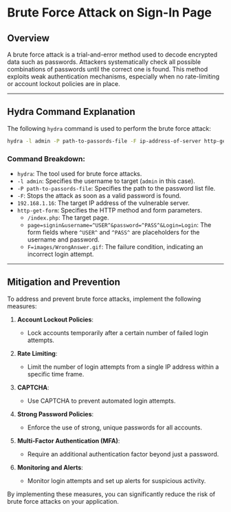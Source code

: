 # Brute Force Attack on Sign-In Page

## Overview

A brute force attack is a trial-and-error method used to decode encrypted data such as passwords. Attackers systematically check all possible combinations of passwords until the correct one is found. This method exploits weak authentication mechanisms, especially when no rate-limiting or account lockout policies are in place.

---

## Hydra Command Explanation

The following `hydra` command is used to perform the brute force attack:

```bash
hydra -l admin -P path-to-passords-file -F ip-address-of-server http-get-form '/index.php:page=signin&username=^USER^&password=^PASS^&Login=Login:F=images/WrongAnswer.gif'
```

### Command Breakdown:

- `hydra`: The tool used for brute force attacks.
- `-l admin`: Specifies the username to target (`admin` in this case).
- `-P path-to-passords-file`: Specifies the path to the password list file.
- `-F`: Stops the attack as soon as a valid password is found.
- `192.168.1.16`: The target IP address of the vulnerable server.
- `http-get-form`: Specifies the HTTP method and form parameters.
  - `/index.php`: The target page.
  - `page=signin&username=^USER^&password=^PASS^&Login=Login`: The form fields where `^USER^` and `^PASS^` are placeholders for the username and password.
  - `F=images/WrongAnswer.gif`: The failure condition, indicating an incorrect login attempt.

---

## Mitigation and Prevention

To address and prevent brute force attacks, implement the following measures:

1. **Account Lockout Policies**:

   - Lock accounts temporarily after a certain number of failed login attempts.

2. **Rate Limiting**:

   - Limit the number of login attempts from a single IP address within a specific time frame.

3. **CAPTCHA**:

   - Use CAPTCHA to prevent automated login attempts.

4. **Strong Password Policies**:

   - Enforce the use of strong, unique passwords for all accounts.

5. **Multi-Factor Authentication (MFA)**:

   - Require an additional authentication factor beyond just a password.

6. **Monitoring and Alerts**:
   - Monitor login attempts and set up alerts for suspicious activity.

By implementing these measures, you can significantly reduce the risk of brute force attacks on your application.
